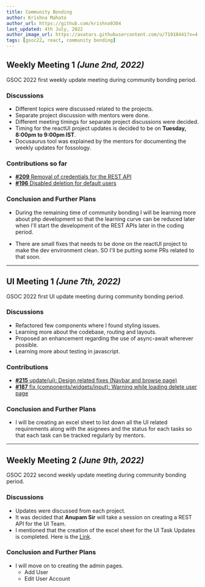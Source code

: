 ```yaml
---
title: Community Bonding
author: Krishna Mahato
author_url: https://github.com/krishna9304
last_updated: 4th July, 2022
author_image_url: https://avatars.githubusercontent.com/u/71918441?v=4
tags: [gsoc22, react, community bonding]
---
```


<!--
SPDX-License-Identifier: CC-BY-SA-4.0

SPDX-FileCopyrightText: 2022 Krishna Mahato <krishhtrishh9304@gmail.com>
-->

## Weekly Meeting 1 _(June 2nd, 2022)_

GSOC 2022 first weekly update meeting during community bonding period.

<!-- truncate -->

### Discussions

- Different topics were discussed related to the projects.
- Separate project discussion with mentors were done.
- Different meeting timings for separate project discussions were decided.
- Timing for the reactUI project updates is decided to be on **Tuesday, 8:00pm to 9:00pm IST**.
- Docusaurus tool was explained by the mentors for documenting the weekly updates for fossology.

### Contributions so far

- [**#209** Removal of credentials for the REST API](https://github.com/fossology/FOSSologyUI/pull/209)
- [**#196** Disabled deletion for default users](https://github.com/fossology/FOSSologyUI/pull/196)

### Conclusion and Further Plans

- During the remaining time of community bonding I will be learning more about php development so that the learning curve can be reduced later when I'll start the development of the REST APIs later in the coding period.

- There are small fixes that needs to be done on the reactUI project to make the dev environment clean. SO I'll be putting some PRs related to that soon.

---

<!-- Ui Meeting 1 -->

## UI Meeting 1 _(June 7th, 2022)_

GSOC 2022 first UI update meeting during community bonding period.

<!-- truncate -->

### Discussions

- Refactored few components where I found styling issues.
- Learning more about the codebase, routing and layouts.
- Proposed an enhancement regarding the use of async-await wherever possible.
- Learning more about testing in javascript.

### Contributions

- [**#215** update(ui): Design related fixes (Navbar and browse page)](https://github.com/fossology/FOSSologyUI/pull/215)
- [**#187** fix (components/widgets/input): Warning while loading delete user page](https://github.com/fossology/FOSSologyUI/pull/187)

### Conclusion and Further Plans

- I will be creating an excel sheet to list down all the UI related requirements along with the asignees and the status for each tasks so that each task can be tracked regularly by mentors.

---

## Weekly Meeting 2 _(June 9th, 2022)_

GSOC 2022 second weekly update meeting during community bonding period.

<!-- truncate -->

### Discussions

- Updates were discussed from each project.
- It was decided that **Anupam Sir** will take a session on creating a REST API for the UI Team.
- I mentioned that the creation of the excel sheet for the UI Task Updates is completed.
  Here is the [Link](https://docs.google.com/spreadsheets/d/1w37AlnCd8ld8ZWC9RocC9E0Foif9M0WWGT_fichsPTs/edit?usp=sharing).

### Conclusion and Further Plans

- I will move on to creating the admin pages.
  - Add User
  - Edit User Account
